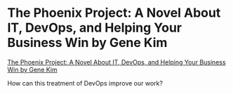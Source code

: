 # The Phoenix Project: A Novel About IT, DevOps, and Helping Your Business Win by Gene Kim
[The Phoenix Project: A Novel About IT, DevOps, and Helping Your Business Win by Gene Kim](https://www.goodreads.com/book/show/17255186-the-phoenix-project?ac=1&from_search=true&qid=7TVtFa2ohK&rank=1)

How can this treatment of DevOps improve our work? 

<!-- #Readable -->

<!-- {BearID:135C912D-9187-455F-B225-EA7641F99416-37369-0000051325FC4AE7} -->
